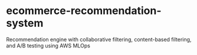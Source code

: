 # ecommerce-recommendation-system
Recommendation engine with collaborative filtering, content-based filtering, and A/B testing using AWS MLOps
